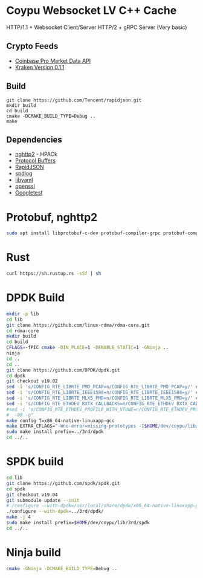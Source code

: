 
# Coypu Websocket LV C++ Cache

HTTP/1.1 + Websocket Client/Server
HTTP/2 + gRPC Server (Very basic)

## Crypto Feeds

 * [Coinbase Pro Market Data API](https://docs.pro.coinbase.com/)
 * [Kraken Version 0.1.1](https://www.kraken.com/features/websocket-api)

## Build

```
git clone https://github.com/Tencent/rapidjson.git
mkdir build
cd build
cmake -DCMAKE_BUILD_TYPE=Debug ..
make
```

## Dependencies

 * [nghttp2](https://nghttp2.org/) - HPACk
 * [Protocol Buffers](https://developers.google.com/protocol-buffers/)
 * [RapidJSON](http://rapidjson.org/)
 * [spdlog](https://github.com/gabime/spdlog)
 * [libyaml](https://github.com/yaml/libyaml)
 * [openssl](https://www.openssl.org/) 
 * [Googletest](https://github.com/google/googletest)

# Protobuf, nghttp2
```bash
sudo apt install libprotobuf-c-dev protobuf-compiler-grpc protobuf-compiler libnghttp2-dev
```

# Rust
```bash
curl https://sh.rustup.rs -sSf | sh
```

# DPDK Build

```bash
mkdir -p lib
cd lib
git clone https://github.com/linux-rdma/rdma-core.git
cd rdma-core
mkdir build
cd build
CFLAGS=-fPIC cmake -DIN_PLACE=1 -DENABLE_STATIC=1 -GNinja ..
ninja
cd ..
cd ..
git clone https://github.com/DPDK/dpdk.git
cd dpdk
git checkout v19.02
sed -i 's/CONFIG_RTE_LIBRTE_PMD_PCAP=n/CONFIG_RTE_LIBRTE_PMD_PCAP=y/' config/common_base
sed -i 's/CONFIG_RTE_LIBRTE_IEEE1588=n/CONFIG_RTE_LIBRTE_IEEE1588=y/' config/common_base
sed -i 's/CONFIG_RTE_LIBRTE_MLX5_PMD=n/CONFIG_RTE_LIBRTE_MLX5_PMD=y/' config/common_base
sed -i 's/CONFIG_RTE_ETHDEV_RXTX_CALLBACKS=n/CONFIG_RTE_ETHDEV_RXTX_CALLBACKS=y/' config/common_base
#sed -i 's/CONFIG_RTE_ETHDEV_PROFILE_WITH_VTUNE=n/CONFIG_RTE_ETHDEV_PROFILE_WITH_VTUNE=y/' config/common_base
#  -O0 -g"
make config T=x86_64-native-linuxapp-gcc
make EXTRA_CFLAGS="-Wno-error=missing-prototypes -I$HOME/dev/coypu/lib/rdma-core/build/include" EXTRA_LDFLAGS="-L$HOME/dev/coypu/lib/rdma-core/build/lib" PKG_CONFIG_PATH="$HOME/dev/coypu/lib//rdma-core/build/lib/pkgconfig" -j 4
sudo make install prefix=../3rd/dpdk
cd ../..
```

# SPDK build
```bash
cd lib
git clone https://github.com/spdk/spdk.git
cd spdk
git checkout v19.04
git submodule update --init
#./configure --with-dpdk=/usr/local/share/dpdk/x86_64-native-linuxapp-gcc
./configure --with-dpdk=../3rd/dpdk/
make -j 4
sudo make install prefix=$HOME/dev/coypu/lib/3rd/spdk
cd ../..
```

# Ninja build

```bash
cmake -GNinja -DCMAKE_BUILD_TYPE=Debug ..
```
